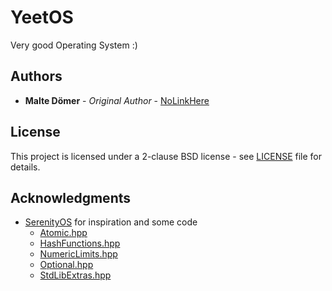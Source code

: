 # YeetOS

Very good Operating System :)

## Authors

* **Malte Dömer** - *Original Author* - [NoLinkHere](127.0.0.1)

## License

This project is licensed under a 2-clause BSD license - see [LICENSE](LICENSE) file for details.

## Acknowledgments

* [SerenityOS](https://github.com/SerenityOS/serenity) for inspiration and some code 
    - [Atomic.hpp](Include/LibYT/Atomic.hpp)
    - [HashFunctions.hpp](Include/LibYT/HashFunctions.hpp)
    - [NumericLimits.hpp](Include/LibYT/NumericLimits.hpp)
    - [Optional.hpp](Include/LibYT/Optional.hpp)
    - [StdLibExtras.hpp](Include/LibYT/StdLibExtras.hpp)

